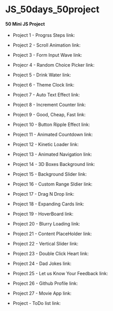 # JS_50days_50project

#### 50 Mini JS Project

-   Project 1 -  Progrss  Steps
		link:

-	Project 2 - Scroll Animation
		 link:

- 	Project 3 - Form Input Wave
		  link:

-	Projecr 4 - Random Choice Picker
		 link:

- 	Project 5 - Drink Water
          link:

-  	Project 6 - Theme Clock
  		 link:

-	Project 7 - Auto Text Effect
		 link:

- 	Project 8 - Increment Counter
	      link:

- 	Project 9 - Good, Cheap, Fast
   	   link:

- 	Project 10 - Button Ripple Effect
   	   link:

-	Project 11 -  Animated Countdown
		 link:

-	Project 12 -  Kinetic Loader
		 link:

-	Project 13 -  Animated Navigation
	     link:

-	Project 14 - 3D Boxes Background
		 link:

-	Project 15 - Background Slider
		  link:

-	Project 16 - Custom Range Sldier
		 link:

- 	Project 17 - Drag N Drop
		  link:

-	Project 18 - Expanding Cards
		 link:

-   Project 19 - HoverBoard
	    link:

-	Project 20 - Blurry Loading
		 link:

-	Project 21 - Content PlaceHolder
	     link:

-	Project 22 - Vertical Slider
    	  link:

-	Project 23 - Double Click Heart
    	  link:

-	Project 24 - Dad Jokes
    	  link:

-	Project 25 - Let us Know Your Feedback
    	  link:

-	Project 26 - Github Profile
    	  link:

-	Project 27 - Movie App
    	  link:

-	Project - ToDo list
		 link: